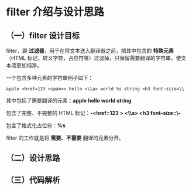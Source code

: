 # filter 介绍与设计思路

## （一）filter 设计目标

filter，即 **过滤器**，用于在将文本送入翻译器之前，把其中包含的 **特殊元素** （HTML 标记，转义字符，占位符等）过滤掉，只保留需要翻译的字符串，使文本流更加纯净。

一个包含多种元素的字符串例子如下：

```
apple <href=123 <span>> hello <\\a> world %s string <h3 font-size=\\
```

其中包括了需要翻译的元素：**apple hello world string**

包含了完整、不完整的 HTML 标记：**-<href=123 <span>> <\\\a> <h3 font-size=\\\-**

包含了格式化占位符：**%s**

filter 的工作就是将 **需要、不需要** 翻译的元素分开。

## （二）设计思路



## （三）代码解析